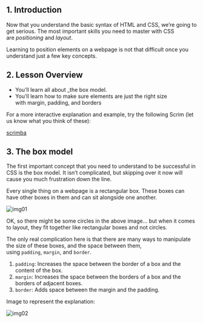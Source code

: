 ## 1. Introduction

Now that you understand the basic syntax of HTML and CSS, we’re going to get serious. The most important skills you need to master with CSS are _positioning_ and _layout_.

Learning to position elements on a webpage is not that difficult once you understand just a few key concepts.

## 2. Lesson Overview

<ul>
	<li> You’ll learn all about _the box model. </li>
	<li> You’ll learn how to make sure elements are just the right size with margin, padding, and borders </li>
</ul>

For a more interactive explanation and example, try the following Scrim (let us know what you think of these):

[scrimba](https://scrimba.com/scrim/cof3d488184abe24ec6258ab4)

## 3. The box model

The first important concept that you need to understand to be successful in CSS is the box model. It isn’t complicated, but skipping over it now will cause you much frustration down the line.

Every single thing on a webpage is a rectangular box. These boxes can have other boxes in them and can sit alongside one another.

![img01](https://cdn.statically.io/gh/TheOdinProject/curriculum/main/foundations/html_css/css-foundations/the-box-model/imgs/boxes.png)

OK, so there might be some circles in the above image… but when it comes to layout, they fit together like rectangular boxes and not circles.

The only real complication here is that there are many ways to manipulate the size of these boxes, and the space between them, using `padding`, `margin`, and `border`.

1. `padding`: Increases the space between the border of a box and the content of the box.
2. `margin`: Increases the space between the borders of a box and the borders of adjacent boxes.
3. `border`: Adds space between the margin and the padding.

Image to represent the explanation:

![img02](https://cdn.statically.io/gh/TheOdinProject/curriculum/main/foundations/html_css/css-foundations/the-box-model/imgs/box-model.png)
